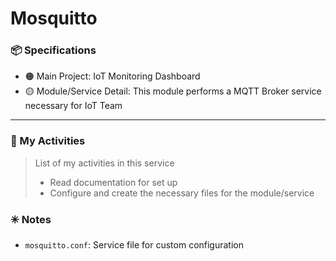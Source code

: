 # Mosquitto

### :package: Specifications
- :orange_circle: Main Project: IoT Monitoring Dashboard
- :yellow_circle: Module/Service Detail: This module performs a MQTT Broker service necessary for IoT Team

***

### :scroll: My Activities
> List of my activities in this service
> * Read documentation for set up 
> * Configure and create the necessary files for the module/service  

### :eight_spoked_asterisk: Notes
- `mosquitto.conf`: Service file for custom configuration


